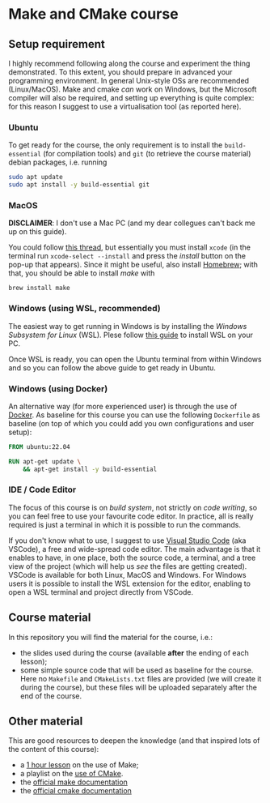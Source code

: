 # Make and CMake course

## Setup requirement

I highly recommend following along the course and experiment the thing demonstrated.
To this extent, you should prepare in advanced your programming environment.
In general Unix-style OSs are recommended (Linux/MacOS). Make and cmake _can_ work on Windows, but the Microsoft compiler will also be required, and setting up everything is quite complex: for this reason I suggest to use a virtualisation tool (as reported here).

### Ubuntu 

To get ready for the course, the only requirement is to install the ``build-essential`` (for compilation tools) and ``git`` (to retrieve the course material) debian packages, i.e. running
``` bash
sudo apt update
sudo apt install -y build-essential git
```

### MacOS

**DISCLAIMER**: I don't use a Mac PC (and my dear collegues can't back me up on this guide).

You could follow [this thread](https://stackoverflow.com/questions/10265742/how-to-install-make-and-gcc-on-a-mac), but essentially you must install ``xcode`` (in the terminal run ``xcode-select --install`` and press the _install_ button on the pop-up that appears).
Since it might be useful, also install [Homebrew](https://brew.sh/); with that, you should be able to install _make_ with
```
brew install make
```

### Windows (using WSL, recommended)

The easiest way to get running in Windows is by installing the _Windows Subsystem for Linux_ (WSL).
Plese follow [this guide](https://learn.microsoft.com/en-us/windows/wsl/install) to install WSL on your PC.

Once WSL is ready, you can open the Ubuntu terminal from within Windows and so you can follow the above guide to get ready in Ubuntu.


### Windows (using Docker)

An alternative way (for more experienced user) is through the use of [Docker](https://www.docker.com).
As baseline for this course you can use the following ``Dockerfile`` as baseline (on top of which you could add you own configurations and user setup):
``` Dockerfile
FROM ubuntu:22.04

RUN apt-get update \
    && apt-get install -y build-essential
```


### IDE / Code Editor

The focus of this course is on _build system_, not strictly on _code writing_, so you can feel free to use your favourite code editor. 
In practice, all is really required is just a terminal in which it is possible to run the commands.

If you don't know what to use, I suggest to use [Visual Studio Code](https://code.visualstudio.com/) (aka VSCode), a free and wide-spread code editor. The main advantage is that it enables to have, in one place, both the source code, a terminal, and a tree view of the project (which will help us _see_ the files are getting created).
VSCode is available for both Linux, MacOS and Windows. For Windows users it is possible to install the WSL extension for the editor, enabling to open a WSL terminal and project directly from VSCode.


## Course material

In this repository you will find the material for the course, i.e.:
- the slides used during the course (available **after** the ending of each lesson);
- some simple source code that will be used as baseline for the course. Here no ``Makefile`` and ``CMakeLists.txt`` files are provided (we will create it during the course), but these files will be uploaded separately after the end of the course.

## Other material

This are good resources to deepen the knowledge (and that inspired lots of the content of this course):

- a [1 hour lesson](https://youtu.be/DtGrdB8wQ_8?si=8lf4swdBVedt2oiq) on the use of Make;
- a playlist on the [use of CMake](https://youtube.com/playlist?list=PL8i3OhJb4FNV10aIZ8oF0AA46HgA2ed8g&si=GBqprrje9xDky1dm).
- the [official make documentation](https://www.gnu.org/software/make/manual/make.html)
- the [official cmake documentation](https://cmake.org/cmake/help/latest/index.html)
